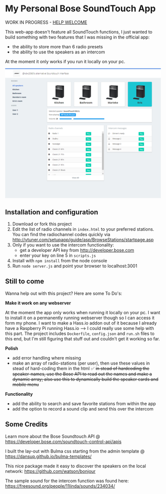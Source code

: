 # My Personal Bose SoundTouch App


WORK IN PROGRESS - [HELP WELCOME](#still-to-come)

This web-app doesn't feature all SoundTouch functions, I just wanted to build something with two features that I was missing in the official app:
- the ability to store more than 6 radio presets 
- the ability to use the speakers as an intercom

At the moment it only works if you run it locally on your pc.

![Desktop lay-out](screenshots/myAppDesktop.png)

## Installation and configuration

1. Download or fork this project
2. Edit the list of radio channels in `index.html` to your preferred stations. You can find the radiochannel codes quickly via http://vtuner.com/setupapp/guide/asp/BrowseStations/startpage.asp
3. Only if you want to use the intercom functionality: 
    - get a developer API key from http://developer.bose.com
    - enter your key on line 5 in `scripts.js`
4. Install with `npm install` from the node console
5. Run `node server.js` and point your browser to localhost:3001


## Still to come

Wanna help out with this project? Here are some To Do's:

**Make it work on any webserver**

At the moment the app only works when running it locally on your pc. I want to install it on a permanently running webserver though so I can access it form my phone. 
I want to make a Hass.io addon out of it because I already have a Raspberry Pi running Hass.io --> I could really use some help with this part. The project includes `Dockerfile`, `config.json` and `run.sh` files to this end, but I'm still figuring that stuff out and couldn't get it working so far.

**Polish**
- add error handling where missing
- make an array of radio-stations (per user), then use these values in stead of hard-coding them in the html
:white_check_mark: ~~in stead of hardcoding the speaker-names, use the Bose API to read out the names and make a dynamic array; also use this to dynamically build the speaker cards and mobile menu~~

**Functionality**
- add the ability to search and save favorite stations from within the app
- add the option to record a sound clip and send this over the intercom


## Some Credits

Learn more about the Bose Soundtouch API @ https://developer.bose.com/soundtouch-control-api/apis

I built the lay-out with Bulma css starting from the admin template @ https://dansup.github.io/bulma-templates/

This nice package made it easy to discover the speakers on the local network: https://github.com/watson/bonjour

The sample sound for the intercom function was found here: https://freesound.org/people/11linda/sounds/234034/
